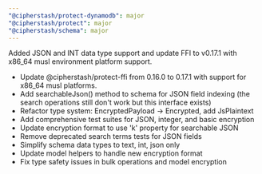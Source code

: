 ```yaml
---
"@cipherstash/protect-dynamodb": major
"@cipherstash/protect": major
"@cipherstash/schema": major
---
```


Added JSON and INT data type support and update FFI to v0.17.1 with x86_64 musl environment platform support.

* Update @cipherstash/protect-ffi from 0.16.0 to 0.17.1 with support for x86_64 musl platforms.
* Add searchableJson() method to schema for JSON field indexing (the search operations still don't work but this interface exists)
* Refactor type system: EncryptedPayload → Encrypted, add JsPlaintext
* Add comprehensive test suites for JSON, integer, and basic encryption
* Update encryption format to use 'k' property for searchable JSON
* Remove deprecated search terms tests for JSON fields
* Simplify schema data types to text, int, json only
* Update model helpers to handle new encryption format
* Fix type safety issues in bulk operations and model encryption